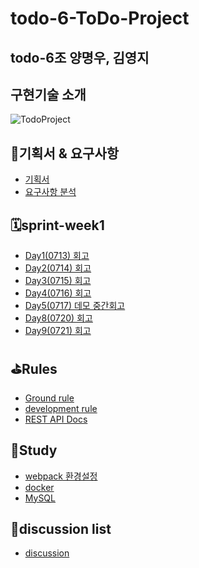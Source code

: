 # todo-6-ToDo-Project
## todo-6조 양명우, 김영지
## 구현기술 소개
![TodoProject](https://github.com/woowa-techcamp-2020/todo-6/blob/develop/Todo-6.gif)

## 👊기획서 & 요구사항
* [기획서](https://docs.google.com/presentation/d/1AF2MNzwGHh97_6DpIhgM1NHHGggtCBYelHHtwxuQkgA/edit#slide=id.p)
* [요구사항 분석](https://www.notion.so/2-8b22795c6c7a4506a83aadbbc16c85c5)

## 🗓sprint-week1 
* [Day1(0713) 회고](https://github.com/woowa-techcamp-2020/todo-6/wiki/Day1(0713)-%ED%9A%8C%EA%B3%A0)
* [Day2(0714) 회고](https://github.com/woowa-techcamp-2020/todo-6/wiki/Day2(0714)-%ED%9A%8C%EA%B3%A0)
* [Day3(0715) 회고](https://github.com/woowa-techcamp-2020/todo-6/wiki/Day2(0715)-%ED%9A%8C%EA%B3%A0)
* [Day4(0716) 회고](https://github.com/woowa-techcamp-2020/todo-6/wiki/Day3(0716)-%ED%9A%8C%EA%B3%A0)
* [Day5(0717) 데모 중간회고](https://github.com/woowa-techcamp-2020/todo-6/wiki/Week1(0717)-%EB%8D%B0%EB%AA%A8%EB%8D%B0%EC%9D%B4-%EC%A4%91%EA%B0%84%ED%9A%8C%EA%B3%A0)
* [Day8(0720) 회고](https://github.com/woowa-techcamp-2020/todo-6/wiki/Day8(0720)-%ED%9A%8C%EA%B3%A0)
* [Day9(0721) 회고](https://github.com/woowa-techcamp-2020/todo-6/wiki/Day9(0721)-%ED%9A%8C%EA%B3%A0)



## ⛳️Rules
* [Ground rule](https://github.com/woowa-techcamp-2020/todo-6/wiki/Ground-rule)
* [development rule](https://github.com/woowa-techcamp-2020/todo-6/wiki/%EA%B0%9C%EB%B0%9C-%EB%A3%B0)
* [REST API Docs](https://github.com/woowa-techcamp-2020/todo-6/wiki/REST-API-Doc)


## 📑Study
* [webpack 환경설정](https://github.com/woowa-techcamp-2020/todo-6/wiki/Webpack-%ED%99%98%EA%B2%BD%EC%84%A4%EC%A0%95)
* [docker](https://github.com/woowa-techcamp-2020/todo-6/wiki/Docker)
* [MySQL](https://github.com/woowa-techcamp-2020/todo-6/wiki/MySQL)

## 👏discussion list
- [discussion](https://github.com/woowa-techcamp-2020/todo-6/wiki/discusion)

